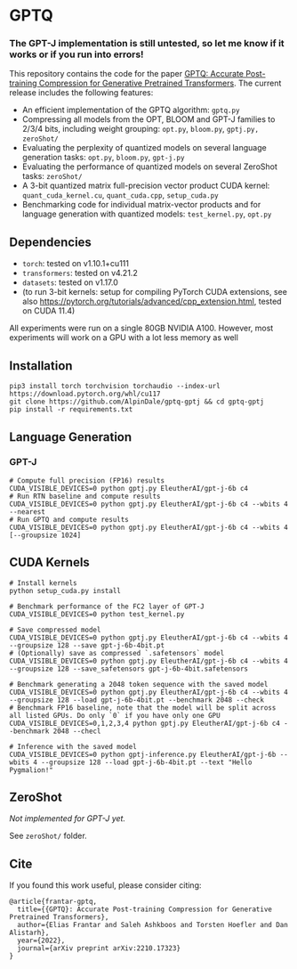 # GPTQ

### The GPT-J implementation is still untested, so let me know if it works or if you run into errors!

This repository contains the code for the paper [GPTQ: Accurate Post-training Compression for Generative Pretrained Transformers](https://arxiv.org/abs/2210.17323). 
The current release includes the following features:

* An efficient implementation of the GPTQ algorithm: `gptq.py`
* Compressing all models from the OPT, BLOOM and GPT-J families to 2/3/4 bits, including weight grouping: `opt.py`, `bloom.py`, `gptj.py,` `zeroShot/`
* Evaluating the perplexity of quantized models on several language generation tasks: `opt.py`, `bloom.py`, `gpt-j.py`
* Evaluating the performance of quantized models on several ZeroShot tasks: `zeroShot/`
* A 3-bit quantized matrix full-precision vector product CUDA kernel: `quant_cuda_kernel.cu`, `quant_cuda.cpp`, `setup_cuda.py`
* Benchmarking code for individual matrix-vector products and for language generation with quantized models: `test_kernel.py`, `opt.py`

## Dependencies

* `torch`: tested on v1.10.1+cu111
* `transformers`: tested on v4.21.2
* `datasets`: tested on v1.17.0
* (to run 3-bit kernels: setup for compiling PyTorch CUDA extensions, see also https://pytorch.org/tutorials/advanced/cpp_extension.html, tested on CUDA 11.4)

All experiments were run on a single 80GB NVIDIA A100. However, most experiments will work on a GPU with a lot less memory as well

## Installation
```
pip3 install torch torchvision torchaudio --index-url https://download.pytorch.org/whl/cu117
git clone https://github.com/AlpinDale/gptq-gptj && cd gptq-gptj
pip install -r requirements.txt
```

## Language Generation

### GPT-J
```
# Compute full precision (FP16) results
CUDA_VISIBLE_DEVICES=0 python gptj.py EleutherAI/gpt-j-6b c4
# Run RTN baseline and compute results
CUDA_VISIBLE_DEVICES=0 python gptj.py EleutherAI/gpt-j-6b c4 --wbits 4 --nearest
# Run GPTQ and compute results
CUDA_VISIBLE_DEVICES=0 python gptj.py EleutherAI/gpt-j-6b c4 --wbits 4 [--groupsize 1024]
````

## CUDA Kernels

```
# Install kernels
python setup_cuda.py install

# Benchmark performance of the FC2 layer of GPT-J
CUDA_VISIBLE_DEVICES=0 python test_kernel.py

# Save compressed model
CUDA_VISIBLE_DEVICES=0 python gptj.py EleutherAI/gpt-j-6b c4 --wbits 4 --groupsize 128 --save gpt-j-6b-4bit.pt
# (Optionally) save as compressed `.safetensors` model
CUDA_VISIBLE_DEVICES=0 python gptj.py EleutherAI/gpt-j-6b c4 --wbits 4 --groupsize 128 --save_safetensors gpt-j-6b-4bit.safetensors

# Benchmark generating a 2048 token sequence with the saved model
CUDA_VISIBLE_DEVICES=0 python gptj.py EleutherAI/gpt-j-6b c4 --wbits 4 --groupsize 128 --load gpt-j-6b-4bit.pt --benchmark 2048 --check
# Benchmark FP16 baseline, note that the model will be split across all listed GPUs. Do only `0` if you have only one GPU
CUDA_VISIBLE_DEVICES=0,1,2,3,4 python gptj.py EleutherAI/gpt-j-6b c4 --benchmark 2048 --checl

# Inference with the saved model
CUDA_VISIBLE_DEVICES=0 python gptj-inference.py EleutherAI/gpt-j-6b --wbits 4 --groupsize 128 --load gpt-j-6b-4bit.pt --text "Hello Pygmalion!"
```

## ZeroShot

*Not implemented for GPT-J yet.*

See `zeroShot/` folder.



## Cite

If you found this work useful, please consider citing:

```
@article{frantar-gptq,
  title={{GPTQ}: Accurate Post-training Compression for Generative Pretrained Transformers}, 
  author={Elias Frantar and Saleh Ashkboos and Torsten Hoefler and Dan Alistarh},
  year={2022},
  journal={arXiv preprint arXiv:2210.17323}
}
```
